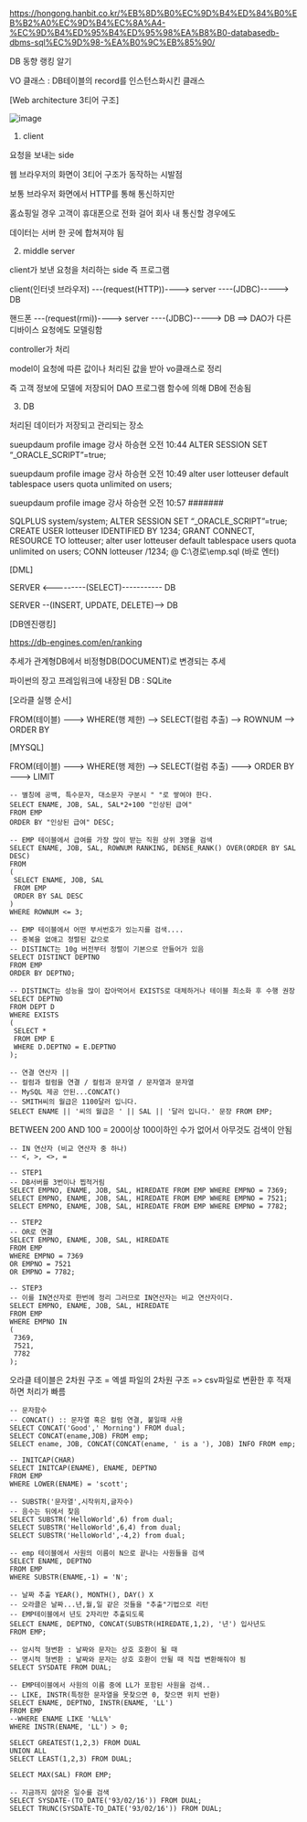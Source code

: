 https://hongong.hanbit.co.kr/%EB%8D%B0%EC%9D%B4%ED%84%B0%EB%B2%A0%EC%9D%B4%EC%8A%A4-%EC%9D%B4%ED%95%B4%ED%95%98%EA%B8%B0-databasedb-dbms-sql%EC%9D%98-%EA%B0%9C%EB%85%90/

DB 동향 랭킹 알기

VO 클래스 : DB테이블의 record를 인스턴스화시킨 클래스

[Web architecture 3티어 구조]

![image](https://user-images.githubusercontent.com/101415950/226226393-17f2af03-2faf-4921-98a7-ad6a1d5e6d18.png)

1. client

요청을 보내는 side

웹 브라우저의 화면이 3티어 구조가 동작하는 시발점

보통 브라우저 화면에서 HTTP를 통해 통신하지만

홈쇼핑일 경우 고객이 휴대폰으로 전화 걸어 회사 내 통신할 경우에도

데이터는 서버 한 곳에 합쳐져야 됨

2. middle server

client가 보낸 요청을 처리하는 side 즉 프로그램

client(인터넷 브라우저) ---(request(HTTP))----> server ----(JDBC)-----> DB
   
핸드폰 ---(request(rmi))----> server ----(JDBC)-----> DB ==> DAO가 다른 디바이스 요청에도 모델링함

controller가 처리

model이 요청에 따른 값이나 처리된 값을 받아 vo클래스로 정리

즉 고객 정보에 모델에 저장되어 DAO 프로그램 함수에 의해 DB에 전송됨

3. DB

처리된 데이터가 저장되고 관리되는 장소


sueupdaum profile image	
강사 하승현
오전 10:44
ALTER SESSION SET “_ORACLE_SCRIPT”=true;

sueupdaum profile image	
강사 하승현
오전 10:49
alter user lotteuser default tablespace users quota unlimited on users;

sueupdaum profile image	
강사 하승현
오전 10:57
#######

SQLPLUS system/system;
ALTER SESSION SET “_ORACLE_SCRIPT”=true;
CREATE USER lotteuser IDENTIFIED BY 1234;
GRANT CONNECT, RESOURCE TO lotteuser; 
alter user lotteuser default tablespace users quota unlimited on users;
CONN lotteuser /1234;
@ C:\경로\emp.sql (바로 엔터)

[DML]

SERVER <---------(SELECT)----------- DB

SERVER --(INSERT, UPDATE, DELETE)--> DB

[DB엔진랭킹]

https://db-engines.com/en/ranking 

추세가 관계형DB에서 비정형DB(DOCUMENT)로 변경되는 추세

파이썬의 장고 프레임워크에 내장된 DB : SQLite

[오라클 실행 순서]

FROM(테이블) ---> WHERE(행 제한) --> SELECT(컬럼 추출) --> ROWNUM --> ORDER BY

[MYSQL]

FROM(테이블) ---> WHERE(행 제한) --> SELECT(컬럼 추출) ---> ORDER BY ---> LIMIT 

```
-- 별칭에 공백, 특수문자, 대소문자 구분시 " "로 쌓여야 한다.
SELECT ENAME, JOB, SAL, SAL*2+100 "인상된 급여"
FROM EMP
ORDER BY "인상된 급여" DESC;

-- EMP 테이블에서 급여를 가장 많이 받는 직원 상위 3명을 검색
SELECT ENAME, JOB, SAL, ROWNUM RANKING, DENSE_RANK() OVER(ORDER BY SAL DESC)
FROM
(
 SELECT ENAME, JOB, SAL
 FROM EMP
 ORDER BY SAL DESC
)
WHERE ROWNUM <= 3;

-- EMP 테이블에서 어떤 부서번호가 있는지를 검색....
-- 중복을 없애고 정렬된 값으로
-- DISTINCT는 10g 버전부터 정렬이 기본으로 안들어가 있음
SELECT DISTINCT DEPTNO 
FROM EMP
ORDER BY DEPTNO;

-- DISTINCT는 성능을 많이 잡아먹어서 EXISTS로 대체하거나 테이블 최소화 후 수행 권장
SELECT DEPTNO 
FROM DEPT D
WHERE EXISTS
(
 SELECT * 
 FROM EMP E
 WHERE D.DEPTNO = E.DEPTNO
);

-- 연결 연산자 ||
-- 컬럼과 컬럼을 연결 / 컬럼과 문자열 / 문자열과 문자열
-- MySQL 제공 안된...CONCAT()
-- SMITH씨의 월급은 1100달러 입니다.
SELECT ENAME || '씨의 월급은 ' || SAL || '달러 입니다.' 문장 FROM EMP;
```

BETWEEN 200 AND 100 = 200이상 100이하인 수가 없어서 아무것도 검색이 안됨 


```
-- IN 연산자 (비교 연산자 중 하나)
-- <, >, <>, = 

-- STEP1
-- DB서버를 3번이나 찝적거림
SELECT EMPNO, ENAME, JOB, SAL, HIREDATE FROM EMP WHERE EMPNO = 7369; 
SELECT EMPNO, ENAME, JOB, SAL, HIREDATE FROM EMP WHERE EMPNO = 7521; 
SELECT EMPNO, ENAME, JOB, SAL, HIREDATE FROM EMP WHERE EMPNO = 7782; 

-- STEP2
-- OR로 연결
SELECT EMPNO, ENAME, JOB, SAL, HIREDATE
FROM EMP
WHERE EMPNO = 7369 
OR EMPNO = 7521 
OR EMPNO = 7782;

-- STEP3
-- 이를 IN연산자로 한번에 정리 그러므로 IN연산자는 비교 연산자이다.
SELECT EMPNO, ENAME, JOB, SAL, HIREDATE
FROM EMP
WHERE EMPNO IN 
(
 7369, 
 7521, 
 7782
);
```

오라클 테이블은 2차원 구조 = 엑셀 파일의 2차원 구조 => csv파일로 변환한 후 적재하면 처리가 빠름 

```
-- 문자함수
-- CONCAT() :: 문자열 혹은 컬럼 연결, 붙일때 사용
SELECT CONCAT('Good',' Morning') FROM dual;
SELECT CONCAT(ename,JOB) FROM emp;
SELECT ename, JOB, CONCAT(CONCAT(ename, ' is a '), JOB) INFO FROM emp;

-- INITCAP(CHAR)
SELECT INITCAP(ENAME), ENAME, DEPTNO 
FROM EMP
WHERE LOWER(ENAME) = 'scott';

-- SUBSTR('문자열',시작위치,글자수)
-- 음수는 뒤에서 찾음
SELECT SUBSTR('HelloWorld',6) from dual;
SELECT SUBSTR('HelloWorld',6,4) from dual;
SELECT SUBSTR('HelloWorld',-4,2) from dual;

-- emp 테이블에서 사원의 이름이 N으로 끝나는 사원들을 검색
SELECT ENAME, DEPTNO
FROM EMP
WHERE SUBSTR(ENAME,-1) = 'N';

-- 날짜 추출 YEAR(), MONTH(), DAY() X
-- 오라클은 날짜...년,월,일 같은 것들을 "추출"기법으로 리턴
-- EMP테이블에서 년도 2자리만 추출되도록
SELECT ENAME, DEPTNO, CONCAT(SUBSTR(HIREDATE,1,2), '년') 입사년도
FROM EMP;

-- 암시적 형변환 : 날짜와 문자는 상호 호환이 될 때
-- 명시적 형변환 : 날짜와 문자는 상호 호환이 안될 때 직접 변환해줘야 됨
SELECT SYSDATE FROM DUAL;

-- EMP테이블에서 사원의 이름 중에 LL가 포함된 사원을 검색..
-- LIKE, INSTR(특정한 문자열을 못찾으면 0, 찾으면 위치 반환)
SELECT ENAME, DEPTNO, INSTR(ENAME, 'LL')
FROM EMP
--WHERE ENAME LIKE '%LL%'
WHERE INSTR(ENAME, 'LL') > 0;
```

```
SELECT GREATEST(1,2,3) FROM DUAL
UNION ALL
SELECT LEAST(1,2,3) FROM DUAL;

SELECT MAX(SAL) FROM EMP;

-- 지금까지 살아온 일수를 검색
SELECT SYSDATE-(TO_DATE('93/02/16')) FROM DUAL;
SELECT TRUNC(SYSDATE-TO_DATE('93/02/16')) FROM DUAL;
```
